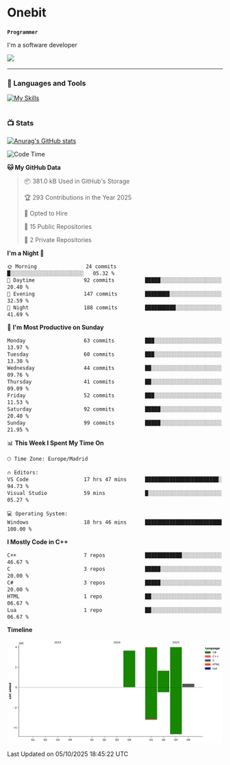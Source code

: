 # Onebit

**`Programmer`**

I'm a software developer

   ![](https://komarev.com/ghpvc/?username=onebit5&color=blueviolet)

---

### 🧰 Languages and Tools

[![My Skills](https://skillicons.dev/icons?i=cpp,c,cs,java,lua,unity,git,linux,github,discord,vscode,visualstudio)](https://skillicons.dev)
<br />

#

### 📺 Stats
[![Anurag's GitHub stats](https://github-readme-stats.vercel.app/api?username=onebit5&show_icons=true&theme=radical)](https://github.com/anuraghazra/github-readme-stats)                
<!--START_SECTION:waka-->
![Code Time](http://img.shields.io/badge/Code%20Time-475%20hrs%2059%20mins-blue)

**🐱 My GitHub Data** 

> 📦 381.0 kB Used in GitHub's Storage 
 > 
> 🏆 293 Contributions in the Year 2025
 > 
> 💼 Opted to Hire
 > 
> 📜 15 Public Repositories 
 > 
> 🔑 2 Private Repositories 
 > 
**I'm a Night 🦉** 

```text
🌞 Morning                24 commits          █░░░░░░░░░░░░░░░░░░░░░░░░   05.32 % 
🌆 Daytime                92 commits          █████░░░░░░░░░░░░░░░░░░░░   20.40 % 
🌃 Evening                147 commits         ████████░░░░░░░░░░░░░░░░░   32.59 % 
🌙 Night                  188 commits         ██████████░░░░░░░░░░░░░░░   41.69 % 
```
📅 **I'm Most Productive on Sunday** 

```text
Monday                   63 commits          ███░░░░░░░░░░░░░░░░░░░░░░   13.97 % 
Tuesday                  60 commits          ███░░░░░░░░░░░░░░░░░░░░░░   13.30 % 
Wednesday                44 commits          ██░░░░░░░░░░░░░░░░░░░░░░░   09.76 % 
Thursday                 41 commits          ██░░░░░░░░░░░░░░░░░░░░░░░   09.09 % 
Friday                   52 commits          ███░░░░░░░░░░░░░░░░░░░░░░   11.53 % 
Saturday                 92 commits          █████░░░░░░░░░░░░░░░░░░░░   20.40 % 
Sunday                   99 commits          █████░░░░░░░░░░░░░░░░░░░░   21.95 % 
```


📊 **This Week I Spent My Time On** 

```text
🕑︎ Time Zone: Europe/Madrid

🔥 Editors: 
VS Code                  17 hrs 47 mins      ████████████████████████░   94.73 % 
Visual Studio            59 mins             █░░░░░░░░░░░░░░░░░░░░░░░░   05.27 % 

💻 Operating System: 
Windows                  18 hrs 46 mins      █████████████████████████   100.00 % 
```

**I Mostly Code in C++** 

```text
C++                      7 repos             ████████████░░░░░░░░░░░░░   46.67 % 
C                        3 repos             █████░░░░░░░░░░░░░░░░░░░░   20.00 % 
C#                       3 repos             █████░░░░░░░░░░░░░░░░░░░░   20.00 % 
HTML                     1 repo              ██░░░░░░░░░░░░░░░░░░░░░░░   06.67 % 
Lua                      1 repo              ██░░░░░░░░░░░░░░░░░░░░░░░   06.67 % 
```



**Timeline**

![Lines of Code chart](https://raw.githubusercontent.com/Onebit5/Onebit5/main/assets/bar_graph.png)


 Last Updated on 05/10/2025 18:45:22 UTC
<!--END_SECTION:waka-->
